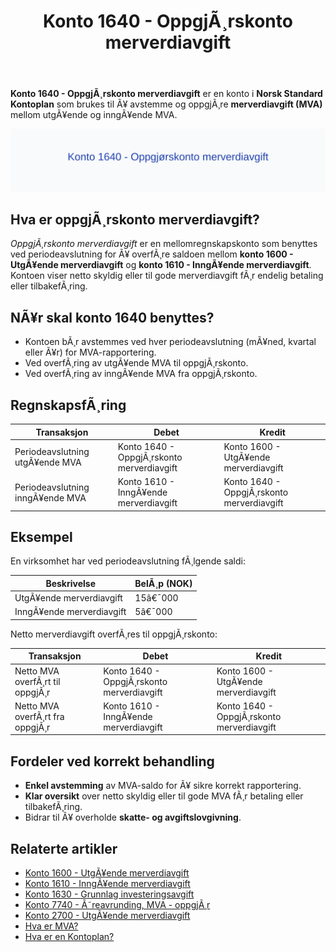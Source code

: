 ﻿---
title: "Konto 1640 - OppgjÃ¸rskonto merverdiavgift"
meta_title: "1640-oppgjorskonto-merverdiavgift"
meta_description: '**Konto 1640 - OppgjÃ¸rskonto merverdiavgift** er en konto i **Norsk Standard Kontoplan** som brukes til Ã¥ avstemme og oppgjÃ¸re **merverdiavgift (MVA)** mello...'
slug: 1640-oppgjorskonto-merverdiavgift
type: blog
layout: pages/single
---

**Konto 1640 - OppgjÃ¸rskonto merverdiavgift** er en konto i **Norsk Standard Kontoplan** som brukes til Ã¥ avstemme og oppgjÃ¸re **merverdiavgift (MVA)** mellom utgÃ¥ende og inngÃ¥ende MVA.

![Illustrasjon av konto 1640 OppgjÃ¸rskonto merverdiavgift](1640-oppgjorskonto-merverdiavgift-image.svg)

## Hva er oppgjÃ¸rskonto merverdiavgift?

*OppgjÃ¸rskonto merverdiavgift* er en mellomregnskapskonto som benyttes ved periodeavslutning for Ã¥ overfÃ¸re saldoen mellom **konto 1600 - UtgÃ¥ende merverdiavgift** og **konto 1610 - InngÃ¥ende merverdiavgift**. Kontoen viser netto skyldig eller til gode merverdiavgift fÃ¸r endelig betaling eller tilbakefÃ¸ring.

## NÃ¥r skal konto 1640 benyttes?

* Kontoen bÃ¸r avstemmes ved hver periodeavslutning (mÃ¥ned, kvartal eller Ã¥r) for MVA-rapportering.
* Ved overfÃ¸ring av utgÃ¥ende MVA til oppgjÃ¸rskonto.
* Ved overfÃ¸ring av inngÃ¥ende MVA fra oppgjÃ¸rskonto.

## RegnskapsfÃ¸ring

| Transaksjon                          | Debet                                    | Kredit                                   |
|--------------------------------------|------------------------------------------|------------------------------------------|
| Periodeavslutning utgÃ¥ende MVA       | Konto 1640 - OppgjÃ¸rskonto merverdiavgift | Konto 1600 - UtgÃ¥ende merverdiavgift     |
| Periodeavslutning inngÃ¥ende MVA      | Konto 1610 - InngÃ¥ende merverdiavgift    | Konto 1640 - OppgjÃ¸rskonto merverdiavgift |

## Eksempel

En virksomhet har ved periodeavslutning fÃ¸lgende saldi:

| Beskrivelse                      | BelÃ¸p (NOK) |
|----------------------------------|-------------|
| UtgÃ¥ende merverdiavgift          | 15â€¯000      |
| InngÃ¥ende merverdiavgift         | 5â€¯000       |

Netto merverdiavgift overfÃ¸res til oppgjÃ¸rskonto:

| Transaksjon                      | Debet                                 | Kredit                                |
|----------------------------------|---------------------------------------|---------------------------------------|
| Netto MVA overfÃ¸rt til oppgjÃ¸r   | Konto 1640 - OppgjÃ¸rskonto merverdiavgift | Konto 1600 - UtgÃ¥ende merverdiavgift |
| Netto MVA overfÃ¸rt fra oppgjÃ¸r   | Konto 1610 - InngÃ¥ende merverdiavgift | Konto 1640 - OppgjÃ¸rskonto merverdiavgift |

## Fordeler ved korrekt behandling

* **Enkel avstemming** av MVA-saldo for Ã¥ sikre korrekt rapportering.
* **Klar oversikt** over netto skyldig eller til gode MVA fÃ¸r betaling eller tilbakefÃ¸ring.
* Bidrar til Ã¥ overholde **skatte- og avgiftslovgivning**.

## Relaterte artikler

* [Konto 1600 - UtgÃ¥ende merverdiavgift](/blogs/kontoplan/1600-utgaende-merverdiavgift "Konto 1600 - UtgÃ¥ende merverdiavgift")
* [Konto 1610 - InngÃ¥ende merverdiavgift](/blogs/kontoplan/1610-inngaaende-merverdiavgift "Konto 1610 - InngÃ¥ende merverdiavgift")
* [Konto 1630 - Grunnlag investeringsavgift](/blogs/kontoplan/1630-grunnlag-investeringsavgift "Konto 1630 - Grunnlag investeringsavgift")
* [Konto 7740 - Ã˜reavrunding, MVA - oppgjÃ¸r](/blogs/kontoplan/7740-oreavrunding-mva-oppgjor "Konto 7740 - Ã˜reavrunding, MVA - oppgjÃ¸r")
* [Konto 2700 - UtgÃ¥ende merverdiavgift](/blogs/kontoplan/2700-utgaende-merverdiavgift "Konto 2700 - UtgÃ¥ende merverdiavgift")
* [Hva er MVA?](/blogs/regnskap/hva-er-moms-mva "Hva er MVA? MVA-regnskapsfÃ¸ring og merverdiavgift")
* [Hva er en Kontoplan?](/blogs/regnskap/hva-er-kontoplan "Hva er en Kontoplan? Komplett Guide til Kontoplaner i Norsk Regnskap")

